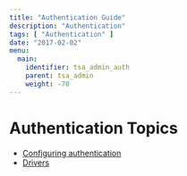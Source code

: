 ```yaml
---
title: "Authentication Guide"
description: "Authentication"
tags: [ "Authentication" ]
date: "2017-02-02"
menu:
  main:
    identifier: tsa_admin_auth
    parent: tsa_admin
    weight: -70
---
```


# Authentication Topics

* [Configuring authentication](index.md)
* [Drivers](puppet.md)
